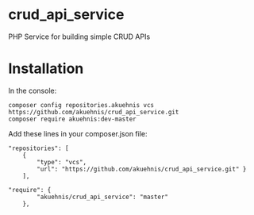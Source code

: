 # crud_api_service
PHP Service for building simple CRUD APIs

# Installation

In the console:

```
composer config repositories.akuehnis vcs https://github.com/akuehnis/crud_api_service.git
composer require akuehnis:dev-master
```

Add these lines in your composer.json file:

```
"repositories": [
    { 
        "type": "vcs", 
        "url": "https://github.com/akuehnis/crud_api_service.git" }
    ],

"require": {
        "akuehnis/crud_api_service": "master"
    },
```


